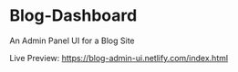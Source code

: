 # Blog-Dashboard
An Admin Panel UI for a Blog Site

Live Preview:
https://blog-admin-ui.netlify.com/index.html
